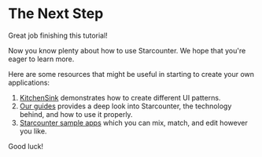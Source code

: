 # The Next Step

Great job finishing this tutorial!

Now you know plenty about how to use Starcounter. We hope that you're eager to learn more.

Here are some resources that might be useful in starting to create your own applications:

1. [KitchenSink](https://github.com/StarcounterSamples/KitchenSink) demonstrates how to create different UI patterns.
2. [Our guides](../guides/) provides a deep look into Starcounter, the technology behind, and how to use it properly.
3. [Starcounter sample apps](http://starcounter.io/sample-apps/) which you can mix, match, and edit however you like.

Good luck!

